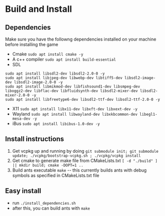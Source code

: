 

# Build and Install
## Dependencies
Make sure you have the followng dependencies installed on your machine before installing the game
- Cmake `sudo apt install cmake -y`
- A c++ compiler `sudo apt install build-essential`
- SDL
```
sudo apt install libsdl2-dev libsdl2-2.0-0 -y
sudo apt install libjpeg-dev libwebp-dev libtiff5-dev libsdl2-image-dev libsdl2-image-2.0-0 -y
sudo apt install libmikmod-dev libfishsound1-dev libsmpeg-dev liboggz2-dev libflac-dev libfluidsynth-dev libsdl2-mixer-dev libsdl2-mixer-2.0-0 -y
sudo apt install libfreetype6-dev libsdl2-ttf-dev libsdl2-ttf-2.0-0 -y
```
- X11 `sudo apt install libx11-dev libxft-dev libxext-dev -y`
- Wayland `sudo apt install libwayland-dev libxkbcommon-dev libegl1-mesa-dev -y`
- iBus `sudo apt install libibus-1.0-dev -y`


## Install instructions
1. Get vcpkg up and running by doing `git submodule init; git submodule update; ./vcpkg/bootstrap-vcpkg.sh ; ./vcpkg/vcpkg install `
2. Get cmake to generate make file from CMakeLists.txt `[ -d "./build" ] || mkdir build; cmake -DOPT=1 ..`
3. Build ants executable `make` -- this currently builds ants with debug symbols as specified in CMakeLists.txt file

## Easy install
- run `./install_dependencies.sh`
- after this, you can build ants with `make`

